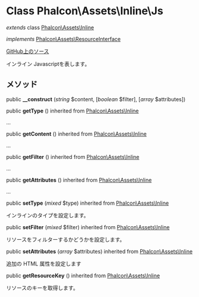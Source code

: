 # Class **Phalcon\\Assets\\Inline\\Js**

*extends* class [Phalcon\Assets\Inline](/[[language]]/[[version]]/api/Phalcon_Assets_Inline)

*implements* [Phalcon\Assets\ResourceInterface](/[[language]]/[[version]]/api/Phalcon_Assets_ResourceInterface)

<a href="https://github.com/phalcon/cphalcon/blob/master/phalcon/assets/inline/js.zep" class="btn btn-default btn-sm">GitHub上のソース</a>

インライン Javascriptを表します。

## メソッド

public **__construct** (*string* $content, [*boolean* $filter], [*array* $attributes])

public **getType** () inherited from [Phalcon\Assets\Inline](/[[language]]/[[version]]/api/Phalcon_Assets_Inline)

...

public **getContent** () inherited from [Phalcon\Assets\Inline](/[[language]]/[[version]]/api/Phalcon_Assets_Inline)

...

public **getFilter** () inherited from [Phalcon\Assets\Inline](/[[language]]/[[version]]/api/Phalcon_Assets_Inline)

...

public **getAttributes** () inherited from [Phalcon\Assets\Inline](/[[language]]/[[version]]/api/Phalcon_Assets_Inline)

...

public **setType** (*mixed* $type) inherited from [Phalcon\Assets\Inline](/[[language]]/[[version]]/api/Phalcon_Assets_Inline)

インラインのタイプを設定します。

public **setFilter** (*mixed* $filter) inherited from [Phalcon\Assets\Inline](/[[language]]/[[version]]/api/Phalcon_Assets_Inline)

リソースをフィルターするかどうかを設定します。

public **setAttributes** (*array* $attributes) inherited from [Phalcon\Assets\Inline](/[[language]]/[[version]]/api/Phalcon_Assets_Inline)

追加の HTML 属性を設定します

public **getResourceKey** () inherited from [Phalcon\Assets\Inline](/[[language]]/[[version]]/api/Phalcon_Assets_Inline)

リソースのキーを取得します。